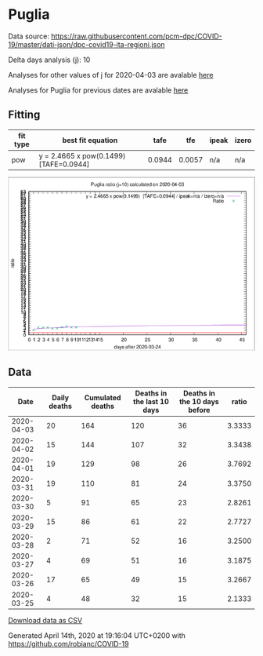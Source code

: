 # Puglia

Data source: https://raw.githubusercontent.com/pcm-dpc/COVID-19/master/dati-json/dpc-covid19-ita-regioni.json

Delta days analysis (j): 10

Analyses for other values of j for 2020-04-03 are avalable [here](../2020-04-03/README.md)

Analyses for Puglia for previous dates are avalable [here](../README.md)

## Fitting 
|fit type|best fit equation|tafe|tfe|ipeak|izero|
|-------|-----|--------|------|---|---|
|pow|y = 2.4665 x pow(0.1499)  [TAFE=0.0944]|0.0944|0.0057|n/a|n/a|

![Plot](COVID-19_puglia_j10_2020-04-03.png)

## Data
|Date|Daily deaths|Cumulated deaths|Deaths in the last 10 days|Deaths in the 10 days before|ratio|
|----|----------|-----------|-------|--------------------|-----|
|2020-04-03|20|164|120|36|3.3333|
|2020-04-02|15|144|107|32|3.3438|
|2020-04-01|19|129|98|26|3.7692|
|2020-03-31|19|110|81|24|3.3750|
|2020-03-30|5|91|65|23|2.8261|
|2020-03-29|15|86|61|22|2.7727|
|2020-03-28|2|71|52|16|3.2500|
|2020-03-27|4|69|51|16|3.1875|
|2020-03-26|17|65|49|15|3.2667|
|2020-03-25|4|48|32|15|2.1333|

[Download data as CSV](COVID-19_puglia_j10_2020-04-03.csv)

Generated April 14th, 2020 at 19:16:04 UTC+0200 with https://github.com/robianc/COVID-19
